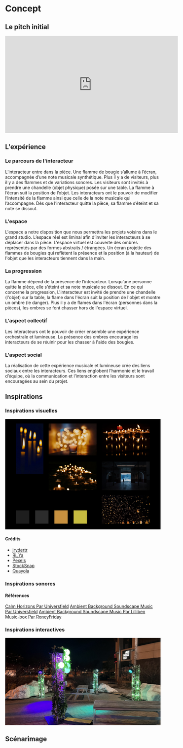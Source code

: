 # Concept

## Le pitch initial

<!-- Inclure la vidéo du PowerPoint intial -->

<!-- Méthode 1 -->
<iframe width="560" height="315"
  src="https://www.youtube.com/embed/gskXM5zK3KM"
  title="Voix en soi"
  frameborder="0"
  allowfullscreen>
</iframe>

<!-- Méthode 2, plug legit -->
<!--
[![Description de la vidéo](http://img.youtube.com/vi/ABWCq8j8qys/0.jpg)](http://www.youtube.com/watch?v=ABWCq8j8qys)
-->

<!-- Méthode 3 (vidéo local) -->
<!--
 ![Description de la vidéo](/media/ipsum_020.mp4)
-->

## L'expérience

### Le parcours de l'interacteur

<!--
Comportement de l’interacteur
Qu'est-ce que fait l'interacteur?
un résumé du parcours de l'interacteur du début à la fin de son expérience - qu'est-ce qu'il fait, qu'est-ce qu'il manipule, etc
-->

L’interacteur entre dans la pièce. Une flamme de bougie s’allume à l’écran, accompagnée d’une note musicale synthétique. Plus il y a de visiteurs, plus il y a des flammes et de variations sonores. Les visiteurs sont invités à prendre une chandelle (objet physique) posée sur une table. La flamme à l’écran suit la position de l’objet. Les interacteurs ont le pouvoir de modifier l’intensité de la flamme ainsi que celle de la note musicale qui l’accompagne. Dès que l’interacteur quitte la pièce, sa flamme s’éteint et sa note se dissout.

### L'espace

<!--
description de l'espace réel et virtuel du projet et comment l'espace réel est transposé, transorté ou prolongé dans le virtuel et inversement
-->

L'espace a notre disposition que nous permettra les projets voisins dans le grand studio.
L’espace réel est liminal afin d’inviter les interacteurs à se déplacer dans la pièce.
L'espace virtuel est couverte des ombres représentés par des formes abstraits / étrangées.
Un écran projette des flammes de bougies qui reflètent la présence et la position (à la hauteur) de l'objet que les interacteurs tiennent dans la main.

### La progression

<!--  sur le temps et la progression -->

La flamme dépend de la présence de l’interacteur. Lorsqu’une personne quitte la pièce, elle s’éteint et sa note musicale se dissout. En ce qui concerne la progression, L'interacteur est invité de prendre une chandelle (l'objet) sur la table, la flame dans l'écran suit la position de l'objet et montre un ombre (le danger). Plus il y a de flames dans l'écran (personnes dans la pièces), les ombres se font chasser hors de l'espace virtuel.

### L'aspect collectif

<!--
comment votre idée de projet correspond au thème du COLLECTIF
Plus il y a de personnes qui peuvent interagir simultanément est un critère important !

Un collectif désigne l'ensemble de personnes ou d'entités qui s'unissent de manière concertée pour poursuivre un objectif commun, en coopérant et en collaborant pour atteindre des buts qui seraient difficiles à réaliser individuellement.
 Il peut s'agir d'une réunion informelle ou contractuelle, temporaire ou durable, constituée autour d'une cause, d'une action ou d'un projet, qu'il soit artistique, politique, professionnel, moral ou cultuel.
 Ce groupe, souvent considéré comme une entité à vocation communautaire, fonctionne sous le pilotage de ses membres et repose sur une volonté partagée de développer des solidarités.
-->

Les interacteurs ont le pouvoir de créer ensemble une expérience orchestrale et lumineuse. La présence des ombres encourage les interacteurs de se réuinir pour les chasser à l'aide des bougies.

### L'aspect social

<!--
comment votre idée de projet correspond au thème du SOCIAL

Le terme « social » désigne ce qui concerne la vie en société, c’est-à-dire les relations entre les individus au sein d’un groupe organisé, ainsi que les structures, normes et institutions qui en découlent.
 Il peut s’appliquer à des aspects variés, comme la vie sociale, les groupes sociaux, les classes sociales, les rapports de production, ou encore les politiques visant à améliorer les conditions de vie des individus.
 En sciences sociales, le social englobe l’étude des phénomènes collectifs, des interactions humaines, des normes sociales et des dynamiques de pouvoir au sein de la société.
 L’adjectif peut aussi qualifier des animaux ou des plantes vivant en communauté selon des règles strictes, comme les insectes sociaux (fourmis, abeilles) ou certaines espèces végétales formant des colonies denses.
-->

La réalisation de cette expérience musicale et lumineuse crée des liens sociaux entre les interacteurs. Ces liens englobent l’harmonie et le travail d’équipe, où la communication et l’interaction entre les visiteurs sont encouragées au sein du projet.

## Inspirations

### Inspirations visuelles

<!-- Inclure le moodboard avec référenes pour chacune des sources-->

![moodboard](inspiration_visuelle.jpg)

#### Crédits

- [jrydertr](https://pixabay.com/fr/users/jrydertr-13047018/)
- [Ri_Ya](https://pixabay.com/fr/users/ri_ya-12911237/)
- [Pexels](https://pixabay.com/fr/users/pexels-2286921/)
- [StockSnap](https://pixabay.com/fr/users/stocksnap-894430/)
- [Quayola](https://quayola.com/)

<!--
Images inspirantes
Représentations visuelles de l'ambiance recherchée, que ce soit à travers des photographies, des illustrations, ou des œuvres existantes.

Palette de couleurs
Choix de couleurs qui influenceront l’éclairage, les médias projetés, ou l’interface visuelle.

Références multimédia
Vidéos, musiques ou sons, séquences animées qui capturent l’énergie ou la tonalité souhaitée pour l'installation.

Textures et matériaux
Échantillons ou représentations de matériaux tangibles qui seront utilisés dans l'installation (écrans, surfaces tactiles, objets physiques interactifs).

Ambiance sonore et lumineuse
Inspirations relatives à la scénarisation de la lumière et du son, qui seront des éléments interactifs clés dans l’expérience utilisateur.
-->

### Inspirations sonores

#### Références

[Calm Horizons Par Universfield](calm-horizons-351492.mp3)
[Ambient Background Soundscape Music Par Universfield](ambient-background-351471.mp3)
[Ambient Background Soundscape Music Par Lilliben](ambient-background-351471.mp3)
[Music-box Par RoneyFriday](music-box-336285.mp3)

### Inspirations interactives

<!-- Inclure des liens et une ligne sur pourquoi -->

[![Lien vers le projet](edria.jpg)](https://tim-montmorency.com/2023/projets/EDRIA/docs/web/index.html)

## Scénarimage

<!-- Pour chaque étape/scène : une image avec du texte descriptif et une explication de la transition -->

<!--
Éléments du scénarimage
Séquence visuelle
Chaque scène ou séquence du scénarimage doit être clairement illustrée, montrant les éléments visuels qui seront projetés ou affichés. Cette séquence visuelle peut inclure des captures d'écran, des croquis ou des rendus 3D, en fonction des besoins du projet.

Points d'interaction
Le scénarimage dans un cadre interactif inclut les moments où l'utilisateur interagit avec l'installation. Ces points d’interaction doivent être représentés graphiquement pour indiquer comment et quand l’utilisateur influencera la progression du récit ou des effets visuels et sonores.

Évolution du récit
Comme pour le scénario narratif, le scénarimage doit montrer la progression de l’histoire ou de l’expérience au fil des interactions. Il permet de visualiser comment l’installation évolue en fonction des actions de l'utilisateur, avec des embranchements possibles selon ses choix.

Retour visuel et sensoriel
Le scénarimage doit inclure des annotations ou des visuels montrant les réponses visuelles, sonores ou tactiles à chaque interaction. Cela peut inclure des changements d’éclairage, des transitions vidéo, ou des effets sonores qui réagissent aux actions de l’utilisateur.
-->

